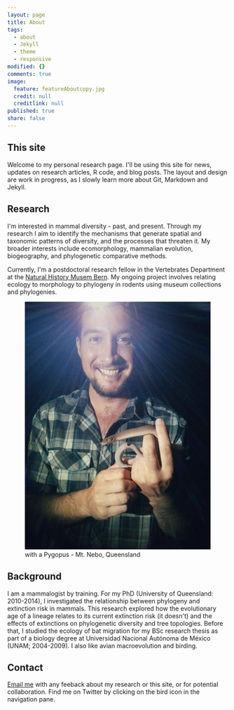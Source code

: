```yaml
---
layout: page
title: About
tags: 
  - about
  - Jekyll
  - theme
  - responsive
modified: {}
comments: true
image: 
  feature: featureAboutcopy.jpg
  credit: null
  creditlink: null
published: true
share: false
---
```






## This site
Welcome to my personal research page. I'll be using this site for news, updates on research articles, R code, and blog posts. The layout and design are work in progress, as I slowly learn more about Git, Markdown and Jekyll. 

## Research

I'm interested in mammal diversity - past, and present. Through my research I aim to identify the mechanisms that generate spatial and taxonomic patterns of diversity, and the processes that threaten it. My broader interests include ecomorphology, mammalian evolution, biogeography, and phylogenetic comparative methods. 

Currently, I'm a postdoctoral research fellow in the Vertebrates Department at the [Natural History Musem Bern](http://www.nmbe.ch/en). My ongoing project involves relating ecology to morphology to phylogeny in rodents using museum collections and phylogenies.  

<figure>
    <a href="/images/darcyPyg.jpg"><img src="/images/darcyPyg.jpg"></a>
        <figcaption>with a Pygopus - Mt. Nebo, Queensland</figcaption>
</figure>

## Background

I am a mammalogist by training. For my PhD (University of Queensland: 2010-2014), I investigated the relationship between phylogeny and extinction risk in mammals. This research explored how the evolutionary age of a lineage relates to its current extinction risk (it doesn't) and the effects of extinctions on phylogenetic diversity and tree topologies. Before that, I studied the ecology of bat migration for my BSc research thesis as part of a biology degree at Universidad Nacional Autónoma de México (UNAM; 2004-2009). I also like avian macroevolution and birding.

## Contact 

[Email me](mailto:luisd@ciencias.unam.mx) with any feeback about my research or this site, or for potential collaboration. Find me on Twitter by clicking on the bird icon in the navigation pane.
